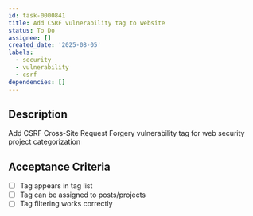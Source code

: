 ```yaml
---
id: task-0000841
title: Add CSRF vulnerability tag to website
status: To Do
assignee: []
created_date: '2025-08-05'
labels:
  - security
  - vulnerability
  - csrf
dependencies: []
---
```


## Description

Add CSRF Cross-Site Request Forgery vulnerability tag for web security project categorization

## Acceptance Criteria

- [ ] Tag appears in tag list
- [ ] Tag can be assigned to posts/projects
- [ ] Tag filtering works correctly
